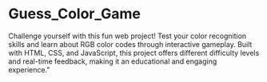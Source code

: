 # Guess_Color_Game
Challenge yourself with this fun web project! Test your color recognition skills and learn about RGB color codes through interactive gameplay. Built with HTML, CSS, and JavaScript, this project offers different difficulty levels and real-time feedback, making it an educational and engaging experience."
